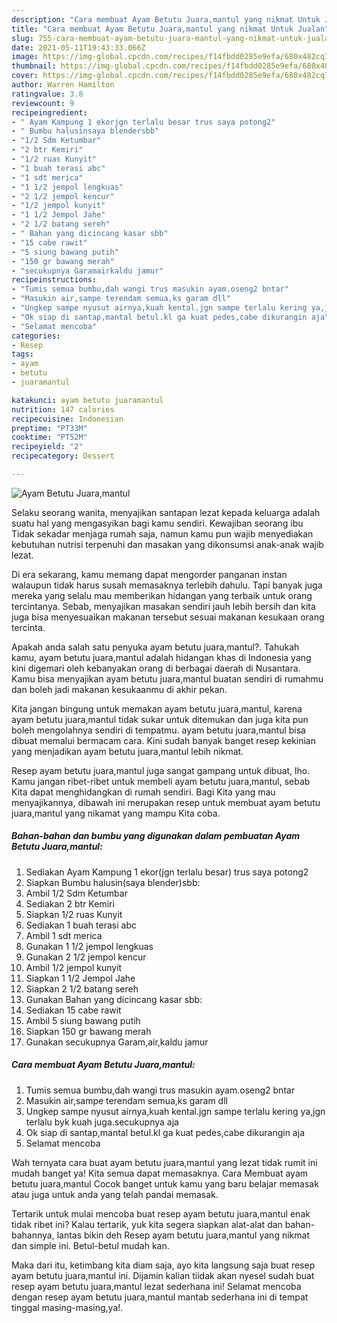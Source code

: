 ```yaml
---
description: "Cara membuat Ayam Betutu Juara,mantul yang nikmat Untuk Jualan"
title: "Cara membuat Ayam Betutu Juara,mantul yang nikmat Untuk Jualan"
slug: 755-cara-membuat-ayam-betutu-juara-mantul-yang-nikmat-untuk-jualan
date: 2021-05-11T19:43:33.066Z
image: https://img-global.cpcdn.com/recipes/f14fbdd0285e9efa/680x482cq70/ayam-betutu-juaramantul-foto-resep-utama.jpg
thumbnail: https://img-global.cpcdn.com/recipes/f14fbdd0285e9efa/680x482cq70/ayam-betutu-juaramantul-foto-resep-utama.jpg
cover: https://img-global.cpcdn.com/recipes/f14fbdd0285e9efa/680x482cq70/ayam-betutu-juaramantul-foto-resep-utama.jpg
author: Warren Hamilton
ratingvalue: 3.8
reviewcount: 9
recipeingredient:
- " Ayam Kampung 1 ekorjgn terlalu besar trus saya potong2"
- " Bumbu halusinsaya blendersbb"
- "1/2 Sdm Ketumbar"
- "2 btr Kemiri"
- "1/2 ruas Kunyit"
- "1 buah terasi abc"
- "1 sdt merica"
- "1 1/2 jempol lengkuas"
- "2 1/2 jempol kencur"
- "1/2 jempol kunyit"
- "1 1/2 Jempol Jahe"
- "2 1/2 batang sereh"
- " Bahan yang dicincang kasar sbb"
- "15 cabe rawit"
- "5 siung bawang putih"
- "150 gr bawang merah"
- "secukupnya Garamairkaldu jamur"
recipeinstructions:
- "Tumis semua bumbu,dah wangi trus masukin ayam.oseng2 bntar"
- "Masukin air,sampe terendam semua,ks garam dll"
- "Ungkep sampe nyusut airnya,kuah kental.jgn sampe terlalu kering ya,jgn terlalu byk kuah juga.secukupnya aja"
- "Ok siap di santap,mantal betul.kl ga kuat pedes,cabe dikurangin aja"
- "Selamat mencoba"
categories:
- Resep
tags:
- ayam
- betutu
- juaramantul

katakunci: ayam betutu juaramantul 
nutrition: 147 calories
recipecuisine: Indonesian
preptime: "PT33M"
cooktime: "PT52M"
recipeyield: "2"
recipecategory: Dessert

---
```



![Ayam Betutu Juara,mantul](https://img-global.cpcdn.com/recipes/f14fbdd0285e9efa/680x482cq70/ayam-betutu-juaramantul-foto-resep-utama.jpg)

Selaku seorang wanita, menyajikan santapan lezat kepada keluarga adalah suatu hal yang mengasyikan bagi kamu sendiri. Kewajiban seorang ibu Tidak sekadar menjaga rumah saja, namun kamu pun wajib menyediakan kebutuhan nutrisi terpenuhi dan masakan yang dikonsumsi anak-anak wajib lezat.

Di era  sekarang, kamu memang dapat mengorder panganan instan walaupun tidak harus susah memasaknya terlebih dahulu. Tapi banyak juga mereka yang selalu mau memberikan hidangan yang terbaik untuk orang tercintanya. Sebab, menyajikan masakan sendiri jauh lebih bersih dan kita juga bisa menyesuaikan makanan tersebut sesuai makanan kesukaan orang tercinta. 



Apakah anda salah satu penyuka ayam betutu juara,mantul?. Tahukah kamu, ayam betutu juara,mantul adalah hidangan khas di Indonesia yang kini digemari oleh kebanyakan orang di berbagai daerah di Nusantara. Kamu bisa menyajikan ayam betutu juara,mantul buatan sendiri di rumahmu dan boleh jadi makanan kesukaanmu di akhir pekan.

Kita jangan bingung untuk memakan ayam betutu juara,mantul, karena ayam betutu juara,mantul tidak sukar untuk ditemukan dan juga kita pun boleh mengolahnya sendiri di tempatmu. ayam betutu juara,mantul bisa dibuat memalui bermacam cara. Kini sudah banyak banget resep kekinian yang menjadikan ayam betutu juara,mantul lebih nikmat.

Resep ayam betutu juara,mantul juga sangat gampang untuk dibuat, lho. Kamu jangan ribet-ribet untuk membeli ayam betutu juara,mantul, sebab Kita dapat menghidangkan di rumah sendiri. Bagi Kita yang mau menyajikannya, dibawah ini merupakan resep untuk membuat ayam betutu juara,mantul yang nikamat yang mampu Kita coba.

<!--inarticleads1-->

##### Bahan-bahan dan bumbu yang digunakan dalam pembuatan Ayam Betutu Juara,mantul:

1. Sediakan  Ayam Kampung 1 ekor(jgn terlalu besar) trus saya potong2
1. Siapkan  Bumbu halusin(saya blender)sbb:
1. Ambil 1/2 Sdm Ketumbar
1. Sediakan 2 btr Kemiri
1. Siapkan 1/2 ruas Kunyit
1. Sediakan 1 buah terasi abc
1. Ambil 1 sdt merica
1. Gunakan 1 1/2 jempol lengkuas
1. Gunakan 2 1/2 jempol kencur
1. Ambil 1/2 jempol kunyit
1. Siapkan 1 1/2 Jempol Jahe
1. Siapkan 2 1/2 batang sereh
1. Gunakan  Bahan yang dicincang kasar sbb:
1. Sediakan 15 cabe rawit
1. Ambil 5 siung bawang putih
1. Siapkan 150 gr bawang merah
1. Gunakan secukupnya Garam,air,kaldu jamur




<!--inarticleads2-->

##### Cara membuat Ayam Betutu Juara,mantul:

1. Tumis semua bumbu,dah wangi trus masukin ayam.oseng2 bntar
1. Masukin air,sampe terendam semua,ks garam dll
1. Ungkep sampe nyusut airnya,kuah kental.jgn sampe terlalu kering ya,jgn terlalu byk kuah juga.secukupnya aja
1. Ok siap di santap,mantal betul.kl ga kuat pedes,cabe dikurangin aja
1. Selamat mencoba




Wah ternyata cara buat ayam betutu juara,mantul yang lezat tidak rumit ini mudah banget ya! Kita semua dapat memasaknya. Cara Membuat ayam betutu juara,mantul Cocok banget untuk kamu yang baru belajar memasak atau juga untuk anda yang telah pandai memasak.

Tertarik untuk mulai mencoba buat resep ayam betutu juara,mantul enak tidak ribet ini? Kalau tertarik, yuk kita segera siapkan alat-alat dan bahan-bahannya, lantas bikin deh Resep ayam betutu juara,mantul yang nikmat dan simple ini. Betul-betul mudah kan. 

Maka dari itu, ketimbang kita diam saja, ayo kita langsung saja buat resep ayam betutu juara,mantul ini. Dijamin kalian tiidak akan nyesel sudah buat resep ayam betutu juara,mantul lezat sederhana ini! Selamat mencoba dengan resep ayam betutu juara,mantul mantab sederhana ini di tempat tinggal masing-masing,ya!.

